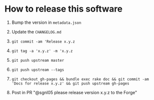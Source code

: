 # How to release this software

1. Bump the version in `metadata.json`

1. Update the `CHANGELOG.md`

1. `git commit -am 'Release x.y.z`

1. `git tag -a 'x.y.z' -m 'x.y.z`

1. `git push upstream master`

1. `git push upstream --tags`

1. `git checkout gh-pages && bundle exec rake doc && git commit -am
   'Docs for release x.y.z' && git push upstream gh-pages`

1. Post in PR "@sgnl05 please release version x.y.z to the Forge"
